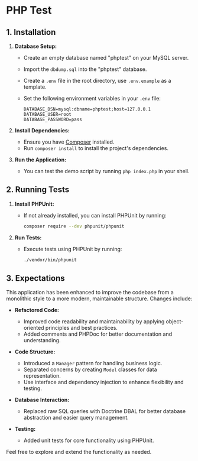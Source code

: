 # PHP Test

## 1. Installation

1. **Database Setup:**
   - Create an empty database named "phptest" on your MySQL server.
   - Import the `dbdump.sql` into the "phptest" database.
   - Create a `.env` file in the root directory, use `.env.example` as a template.
   - Set the following environment variables in your `.env` file:
   
      ```dotenv
      DATABASE_DSN=mysql:dbname=phptest;host=127.0.0.1
      DATABASE_USER=root
      DATABASE_PASSWORD=pass

2. **Install Dependencies:**
   - Ensure you have [Composer](https://getcomposer.org/) installed.
   - Run `composer install` to install the project's dependencies.

3. **Run the Application:**
   - You can test the demo script by running `php index.php` in your shell.

## 2. Running Tests

1. **Install PHPUnit:**
   - If not already installed, you can install PHPUnit by running:
     ```bash
     composer require --dev phpunit/phpunit
     ```

2. **Run Tests:**
   - Execute tests using PHPUnit by running:
     ```bash
     ./vendor/bin/phpunit
     ```

## 3. Expectations

This application has been enhanced to improve the codebase from a monolithic style to a more modern, maintainable structure. Changes include:

- **Refactored Code:**
  - Improved code readability and maintainability by applying object-oriented principles and best practices.
  - Added comments and PHPDoc for better documentation and understanding.

- **Code Structure:**
  - Introduced a `Manager` pattern for handling business logic.
  - Separated concerns by creating `Model` classes for data representation.
  - Use interface and dependency injection to enhance flexibility and testing.

- **Database Interaction:**
  - Replaced raw SQL queries with Doctrine DBAL for better database abstraction and easier query management.

- **Testing:**
  - Added unit tests for core functionality using PHPUnit.

Feel free to explore and extend the functionality as needed.

